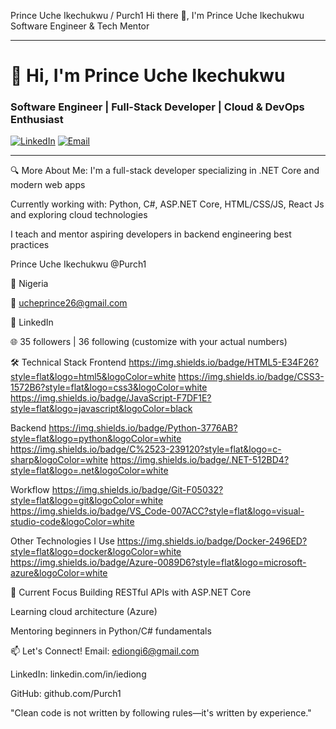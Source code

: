 Prince Uche Ikechukwu / Purch1
Hi there 👋, I'm Prince Uche Ikechukwu
Software Engineer & Tech Mentor

---

# 👋 Hi, I'm Prince Uche Ikechukwu  
### **Software Engineer | Full-Stack Developer | Cloud & DevOps Enthusiast**  

[![LinkedIn](https://img.shields.io/badge/-LinkedIn-0077B5?style=for-the-badge&logo=linkedin&logoColor=white)](https://www.linkedin.com/in/prince-ikechukwu-6a4bb4142/) 
[![Email](https://img.shields.io/badge/-Email-D14836?style=for-the-badge&logo=gmail&logoColor=white)](mailto:ucheprince26@gmail.com)  

---

🔍 More About Me:
I'm a full-stack developer specializing in .NET Core and modern web apps

Currently working with: Python, C#, ASP.NET Core, HTML/CSS/JS, React Js and exploring cloud technologies

I teach and mentor aspiring developers in backend engineering best practices

Prince Uche Ikechukwu
@Purch1

📍 Nigeria

📧 ucheprince26@gmail.com

🔗 LinkedIn

🌐 35 followers | 36 following (customize with your actual numbers)

🛠 Technical Stack
Frontend
https://img.shields.io/badge/HTML5-E34F26?style=flat&logo=html5&logoColor=white
https://img.shields.io/badge/CSS3-1572B6?style=flat&logo=css3&logoColor=white
https://img.shields.io/badge/JavaScript-F7DF1E?style=flat&logo=javascript&logoColor=black

Backend
https://img.shields.io/badge/Python-3776AB?style=flat&logo=python&logoColor=white
https://img.shields.io/badge/C%2523-239120?style=flat&logo=c-sharp&logoColor=white
https://img.shields.io/badge/.NET-512BD4?style=flat&logo=.net&logoColor=white

Workflow
https://img.shields.io/badge/Git-F05032?style=flat&logo=git&logoColor=white
https://img.shields.io/badge/VS_Code-007ACC?style=flat&logo=visual-studio-code&logoColor=white

Other Technologies I Use
https://img.shields.io/badge/Docker-2496ED?style=flat&logo=docker&logoColor=white
https://img.shields.io/badge/Azure-0089D6?style=flat&logo=microsoft-azure&logoColor=white

📌 Current Focus
Building RESTful APIs with ASP.NET Core

Learning cloud architecture (Azure)

Mentoring beginners in Python/C# fundamentals

📫 Let's Connect!
Email: ediongi6@gmail.com

LinkedIn: linkedin.com/in/iediong

GitHub: github.com/Purch1

"Clean code is not written by following rules—it's written by experience."
